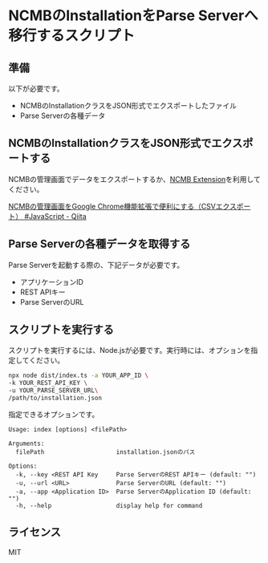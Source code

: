 # NCMBのInstallationをParse Serverへ移行するスクリプト

## 準備

以下が必要です。

- NCMBのInstallationクラスをJSON形式でエクスポートしたファイル
- Parse Serverの各種データ

## NCMBのInstallationクラスをJSON形式でエクスポートする

NCMBの管理画面でデータをエクスポートするか、[NCMB Extension](https://chromewebstore.google.com/detail/ncmb-extension/dglkhlplcpmnbgodhbngcmdfpojkbdnc?hl=ja)を利用してください。

[NCMBの管理画面をGoogle Chrome機能拡張で便利にする（CSVエクスポート） \#JavaScript \- Qiita](https://qiita.com/goofmint/items/19bccf321f210b013e10)

## Parse Serverの各種データを取得する

Parse Serverを起動する際の、下記データが必要です。

- アプリケーションID
- REST APIキー
- Parse ServerのURL

## スクリプトを実行する

スクリプトを実行するには、Node.jsが必要です。実行時には、オプションを指定してください。

```bash
npx node dist/index.ts -a YOUR_APP_ID \
-k YOUR_REST_API_KEY \
-u YOUR_PARSE_SERVER_URL\
/path/to/installation.json
```

指定できるオプションです。

```
Usage: index [options] <filePath>

Arguments:
  filePath                    installation.jsonのパス

Options:
  -k, --key <REST API Key     Parse ServerのREST APIキー (default: "")
  -u, --url <URL>             Parse ServerのURL (default: "")
  -a, --app <Application ID>  Parse ServerのApplication ID (default: "")
  -h, --help                  display help for command
```

## ライセンス

MIT

